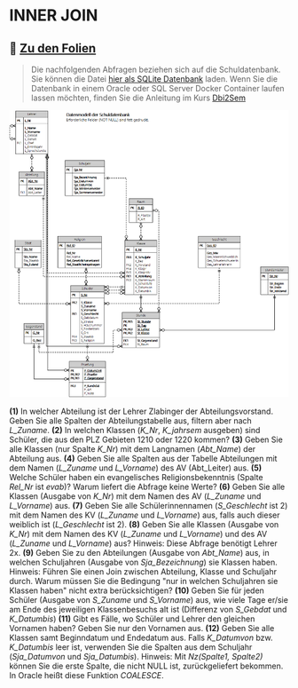 # INNER JOIN

## :link: [Zu den Folien](03_InnerJoin.pdf)

> Die nachfolgenden Abfragen beziehen sich auf die Schuldatenbank. Sie können die Datei
> [hier als SQLite Datenbank](../Schule.db) laden. Wenn Sie die Datenbank in einem Oracle
> oder SQL Server Docker Container laufen lassen möchten, finden Sie die Anleitung im Kurs
> [Dbi2Sem](https://github.com/schletz/Dbi2Sem#informationen-zum-start)

![](../schuldb20200209.png)

**(1)** In welcher Abteilung ist der Lehrer Zlabinger der Abteilungsvorstand. Geben Sie alle Spalten
   der Abteilungstabelle aus, filtern aber nach *L_Zuname*.
**(2)** In welchen Klassen (*K_Nr*, *K_jahrsem* ausgeben) sind Schüler, die aus den PLZ Gebieten 1210 oder 1220 kommen?
**(3)** Geben Sie alle Klassen (nur Spalte *K_Nr*) mit dem Langnamen (*Abt_Name*) der Abteilung aus.
**(4)** Geben Sie alle Spalten aus der Tabelle Abteilungen mit dem Namen (*L_Zuname* und *L_Vorname*) des AV (Abt_Leiter) aus.
**(5)** Welche Schüler haben ein evangelisches Religionsbekenntnis (Spalte *Rel_Nr* ist *evab*)? Warum liefert die Abfrage keine Werte?
**(6)** Geben Sie alle Klassen (Ausgabe von *K_Nr*) mit dem Namen des AV (*L_Zuname* und *L_Vorname*) aus.
**(7)** Geben Sie alle Schülerinnennamen (*S_Geschlecht* ist 2) mit dem Namen des KV (*L_Zuname* und *L_Vorname*) aus, falls auch dieser weiblich ist (*L_Geschlecht* ist 2).
**(8)** Geben Sie alle Klassen (Ausgabe von *K_Nr*) mit dem Namen des KV (*L_Zuname* und *L_Vorname*) und des AV (*L_Zuname* und *L_Vorname*) aus? Hinweis: Diese Abfrage benötigt Lehrer 2x.
**(9)** Geben Sie zu den Abteilungen (Ausgabe von *Abt_Name*) aus, in welchen Schuljahren (Ausgabe von *Sja_Bezeichnung*) sie Klassen haben. Hinweis: Führen Sie einen Join zwischen Abteilung, Klasse und Schuljahr durch.
   Warum müssen Sie die Bedingung "nur in welchen Schuljahren sie Klassen haben" nicht extra berücksichtigen?
**(10)** Geben Sie für jeden Schüler (Ausgabe von *S_Zuname* und *S_Vorname*) aus, wie viele Tage er/sie am Ende des jeweiligen Klassenbesuchs alt ist (Differenz von *S_Gebdat* und *K_Datumbis*)
**(11)** Gibt es Fälle, wo Schüler und Lehrer den gleichen Vornamen haben? Geben Sie nur den Vornamen aus.
**(12)** Geben Sie alle Klassen samt Beginndatum und Endedatum aus. Falls *K_Datumvon* bzw. *K_Datumbis* leer ist, verwenden Sie die Spalten aus dem Schuljahr (*Sja_Datumvon* und *Sja_Datumbis*).
   Hinweis: Mit *Nz(Spalte1, Spalte2)* können Sie die erste Spalte, die nicht NULL ist, zurückgeliefert bekommen. In Oracle heißt diese Funktion *COALESCE*.